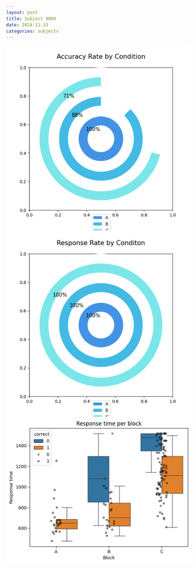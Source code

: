 ```yaml
---
layout: post
title: Subject 9004
date: 2024-11-13
categories: subjects
---
```


![](data/9004/run-16/9004_accuracy_rate.png)
![](data/9004/run-16/9004_response_rate.png)
![](data/9004/run-16/9004_rt.png)
